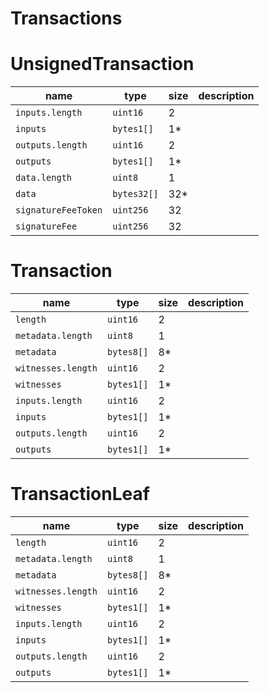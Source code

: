 Transactions
===

# UnsignedTransaction

| name                | type        | size | description |
| ------------------- | ----------- | ---- | ----------- |
| `inputs.length`     | `uint16`    | 2    |             |
| `inputs`            | `bytes1[]`  | 1*   |             |
| `outputs.length`    | `uint16`    | 2    |             |
| `outputs`           | `bytes1[]`  | 1*   |             |
| `data.length`       | `uint8`     | 1    |             |
| `data`              | `bytes32[]` | 32*  |             |
| `signatureFeeToken` | `uint256`   | 32   |             |
| `signatureFee`      | `uint256`   | 32   |             |

# Transaction

| name               | type       | size | description |
| ------------------ | ---------- | ---- | ----------- |
| `length`           | `uint16`   | 2    |             |
| `metadata.length`  | `uint8`    | 1    |             |
| `metadata`         | `bytes8[]` | 8*   |             |
| `witnesses.length` | `uint16`   | 2    |             |
| `witnesses`        | `bytes1[]` | 1*   |             |
| `inputs.length`    | `uint16`   | 2    |             |
| `inputs`           | `bytes1[]` | 1*   |             |
| `outputs.length`   | `uint16`   | 2    |             |
| `outputs`          | `bytes1[]` | 1*   |             |

# TransactionLeaf

| name               | type       | size | description |
| ------------------ | ---------- | ---- | ----------- |
| `length`           | `uint16`   | 2    |             |
| `metadata.length`  | `uint8`    | 1    |             |
| `metadata`         | `bytes8[]` | 8*   |             |
| `witnesses.length` | `uint16`   | 2    |             |
| `witnesses`        | `bytes1[]` | 1*   |             |
| `inputs.length`    | `uint16`   | 2    |             |
| `inputs`           | `bytes1[]` | 1*   |             |
| `outputs.length`   | `uint16`   | 2    |             |
| `outputs`          | `bytes1[]` | 1*   |             |
